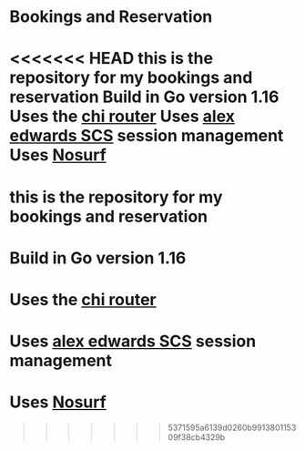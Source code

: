 # Bookings and Reservation

<<<<<<< HEAD
this is the repository for my bookings and reservation
Build in Go version 1.16
Uses the [chi router](https://github.com/go-chi/chi)
Uses [alex edwards SCS](https://github.com/alexedwards/scs/v2) session management
Uses [Nosurf](https://github.com/justinas/nosurf)
=======
# this is the repository for my bookings and reservation
# Build in Go version 1.16
# Uses the [chi router](https://github.com/go-chi/chi)
# Uses [alex edwards SCS](https://github.com/alexedwards/scs/v2) session management
# Uses [Nosurf](https://github.com/justinas/nosurf)
>>>>>>> 5371595a6139d0260b991380115309f38cb4329b
